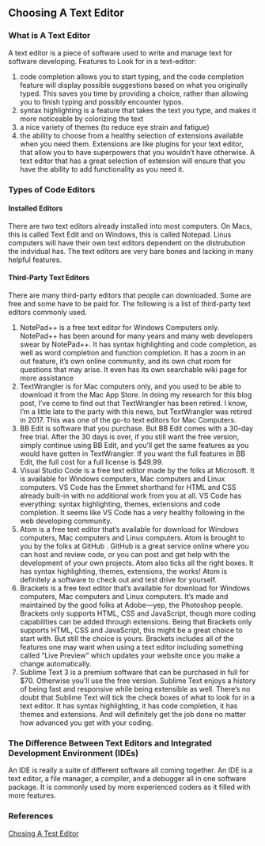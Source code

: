 ## Choosing A Text Editor

### What is A Text Editor

A text editor is a piece of software used to write and manage text for software developing.
Features to Look for in a text-editor:
1. code completion allows you to start typing, and the code completion feature will display possible suggestions based on what you originally typed. This saves you time by providing a choice, rather than allowing you to finish typing and possibly encounter typos.
2. syntax highlighting is a feature that takes the text you type, and makes it more noticeable by colorizing the text
3. a nice variety of themes (to reduce eye strain and fatigue) 
4. the ability to choose from a healthy selection of extensions available when you need them. Extensions are like plugins for your text editor, that allow you to have superpowers that you wouldn’t have otherwise. A text editor that has a great selection of extension will ensure that you have the ability to add functionality as you need it.

### Types of Code Editors
#### Installed Editors
There are two text editors already installed into most computers. On Macs, this is called Text Edit and on Windows, this is called Notepad. Linus computers will have their own text editors dependent on the distrubution the indvidual has. The text editors are very bare bones and lacking in many helpful features. 
#### Third-Party Text Editors
There are many third-party editors that people can downloaded. Some are free and some have to be paid for. The following is a list of third-party text editors commonly used.
1. NotePad++ is a free text editor for Windows Computers only. NotePad++ has been around for many years and many web developers swear by NotePad++. It has syntax highlighting and code completion, as well as word completion and function completion. It has a zoom in an out feature, it’s own online community, and its own chat room for questions that may arise. It even has its own searchable wiki page for more assistance
2. TextWrangler is for Mac computers only, and you used to be able to download it from the Mac App Store. In doing my research for this blog post, I’ve come to find out that TextWrangler has been retired. I know, I’m a little late to the party with this news, but TextWrangler was retired in 2017. This was one of the go-to text editors for Mac Computers.
3. BB Edit is software that you purchase. But BB Edit comes with a 30-day free trial. After the 30 days is over, if you still want the free version, simply continue using BB Edit, and you’ll get the same features as you would have gotten in TextWrangler. If you want the full features in BB Edit, the full cost for a full license is $49.99.
4. Visual Studio Code is a free text editor made by the folks at Microsoft. It is available for Windows computers, Mac computers and Linux computers. VS Code has the Emmet shorthand for HTML and CSS already built-in with no additional work from you at all. VS Code has everything: syntax highlighting, themes, extensions and code completion. It seems like VS Code has a very healthy following in the web developing community.
5. Atom is a free text editor that’s available for download for Windows computers, Mac computers and Linux computers. Atom is brought to you by the folks at GitHub . GitHub is a great service online where you can host and review code, or you can post and get help with the development of your own projects. Atom also ticks all the right boxes. It has syntax highlighting, themes, extensions, the works! Atom is definitely a software to check out and test drive for yourself.
6. Brackets is a free text editor that’s available for download for Windows computers, Mac computers and Linux computers. It’s made and maintained by the good folks at Adobe—yep, the Photoshop people. Brackets only supports HTML, CSS and JavaScript, though more coding capabilities can be added through extensions. Being that Brackets only supports HTML, CSS and JavaScript, this might be a great choice to start with. But still the choice is yours. Brackets includes all of the features one may want when using a text editor including something called “Live Preview” which updates your website once you make a change automatically.
7. Sublime Text 3 is a premium software that can be purchased in full for $70. Otherwise you’ll use the free version. Sublime Text enjoys a history of being fast and responsive while being extensible as well. There’s no doubt that Sublime Text will tick the check boxes of what to look for in a text editor. It has syntax highlighting, it has code completion, it has themes and extensions. And will definitely get the job done no matter how advanced you get with your coding.
### The Difference Between Text Editors and Integrated Development Environment (IDEs)
An IDE is really a suite of different software all coming together. An IDE is a text editor, a file manager, a compiler, and a debugger all in one software package. It is commonly used by more experienced coders as it filled with more features. 

### References
[Chosing A Test Editor](https://codefellows.github.io/code-102-guide/curriculum/class-02/Choosing-A-Text-Editor--The-Older-Coder.pdf)

